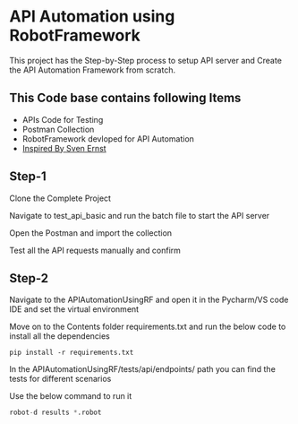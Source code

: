 
# API Automation using RobotFramework

This project has the Step-by-Step process to setup API server and Create the API Automation Framework from scratch.


## This Code base contains following Items

 - APIs Code for Testing
 - Postman Collection
 - RobotFramework devloped for API Automation
 - [Inspired By Sven Ernst](https://gitlab.com/sveneFX/rf_api_testing_udemy/-/tree/main/rf_code_basic/keywords)


## Step-1

Clone the Complete Project 

Navigate to test_api_basic and run the batch file to start the API server

Open the Postman and import the collection

Test all the API requests manually and confirm

## Step-2

Navigate to the APIAutomationUsingRF and open it in the Pycharm/VS code IDE and set the virtual environment

Move on to the Contents folder requirements.txt and run the below code to install all the dependencies

```
pip install -r requirements.txt
```

In the APIAutomationUsingRF/tests/api/endpoints/ path you can find the tests for different scenarios

Use the below command to run it

```python
robot-d results *.robot
```
